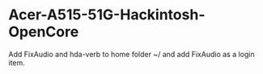 # Acer-A515-51G-Hackintosh-OpenCore

Add FixAudio and hda-verb to home folder ~/ and add FixAudio as a login item.

